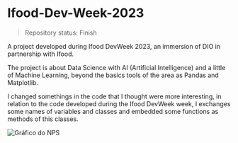 # Ifood-Dev-Week-2023
>Repository status: Finish

A project developed during Ifood DevWeek 2023, an immersion of DIO in partnership with Ifood. 

The project is about Data Science with AI (Artificial Intelligence) and a little of Machine Learning, beyond the basics tools of the area as Pandas and Matplotlib. 

I changed somethings in the code that I thought were more interesting, in relation to the code developed during the Ifood DevWeek week, I exchanges some names of variables and classes and embedded some functions as methods of this classes.

![Gráfico do NPS](https://github.com/DiegoF-G/IfoodDevWeek2023/assets/108773248/11132c0a-47d6-4529-b34e-30605f37aa07 "Gráfico do NPS gerado pelo matplotlib")
